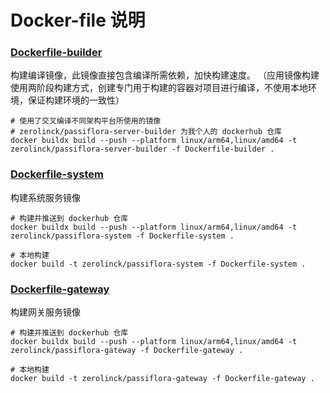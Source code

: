 # Docker-file 说明

### [Dockerfile-builder](../../Dockerfile-builder)
构建编译镜像，此镜像直接包含编译所需依赖，加快构建速度。
（应用镜像构建使用两阶段构建方式，创建专门用于构建的容器对项目进行编译，不使用本地环境，保证构建环境的一致性）
```shell
# 使用了交叉编译不同架构平台所使用的镜像
# zerolinck/passiflora-server-builder 为我个人的 dockerhub 仓库
docker buildx build --push --platform linux/arm64,linux/amd64 -t zerolinck/passiflora-server-builder -f Dockerfile-builder .
```

### [Dockerfile-system](../../Dockerfile-system)
构建系统服务镜像
```shell
# 构建并推送到 dockerhub 仓库
docker buildx build --push --platform linux/arm64,linux/amd64 -t zerolinck/passiflora-system -f Dockerfile-system .

# 本地构建
docker build -t zerolinck/passiflora-system -f Dockerfile-system .
```

### [Dockerfile-gateway](../../Dockerfile-gateway)
构建网关服务镜像
```shell
# 构建并推送到 dockerhub 仓库
docker buildx build --push --platform linux/arm64,linux/amd64 -t zerolinck/passiflora-gateway -f Dockerfile-gateway .

# 本地构建
docker build -t zerolinck/passiflora-gateway -f Dockerfile-gateway .
```
```